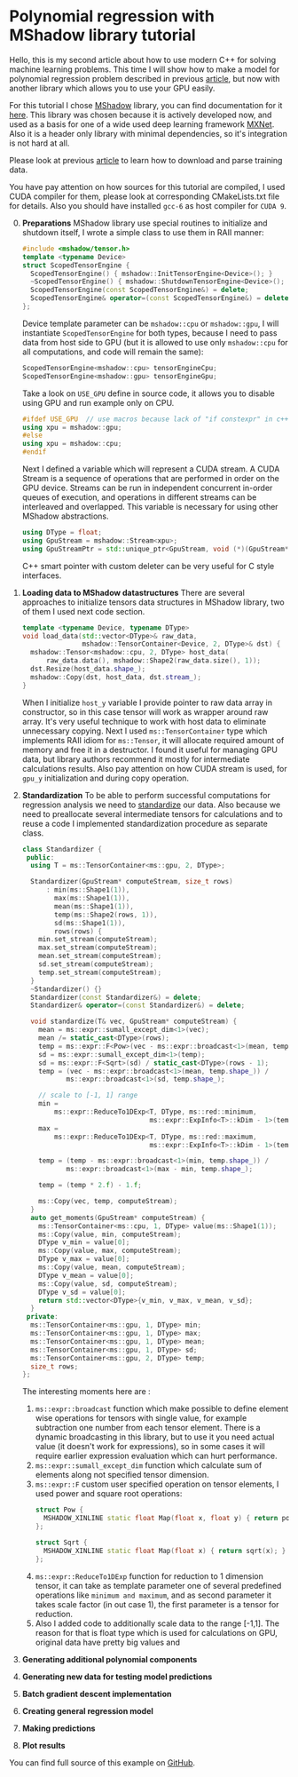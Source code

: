 # Polynomial regression with MShadow library tutorial

Hello, this is my second article about how to use modern C++ for solving machine learning problems. This time I will show how to make a model for polynomial regression problem described in previous [article](https://github.com/Kolkir/mlcpp/tree/master/polynomial_regression), but now with another library which allows you to use your GPU easily.

For this tutorial I chose [MShadow](https://github.com/dmlc/mshadow) library, you can find documentation for it [here](https://github.com/dmlc/mshadow/tree/master/doc). This library was chosen because it is actively developed now, and used as a basis for one of a wide used deep learning framework [MXNet](https://mxnet.incubator.apache.org/). Also it is a header only library with minimal dependencies, so it's integration is not hard at all.

Please look at previous [article](https://github.com/Kolkir/mlcpp/tree/master/polynomial_regression) to learn how to download and parse training data. 

You have pay attention on how sources for this tutorial are compiled, I used CUDA compiler for them, please look at corresponding CMakeLists.txt file for details. Also you should have installed ``gcc-6`` as host compiler for ``CUDA 9``.

0. **Preparations**
	MShadow library use special routines to initialize and shutdown itself,  I wrote a simple class to use them in RAII manner:
	``` cpp
	#include <mshadow/tensor.h>
	template <typename Device>
	struct ScopedTensorEngine {
	  ScopedTensorEngine() { mshadow::InitTensorEngine<Device>(); }
	  ~ScopedTensorEngine() { mshadow::ShutdownTensorEngine<Device>(); }
	  ScopedTensorEngine(const ScopedTensorEngine&) = delete;
	  ScopedTensorEngine& operator=(const ScopedTensorEngine&) = delete;
	};
	```
	Device template parameter can be ``mshadow::cpu`` or ``mshadow::gpu``, I will instantiate ``ScopedTensorEngine`` for both types, because I need to pass data from host side to GPU (but it is allowed to use only ``mshadow::cpu`` for all computations, and code will remain the same):
	```cpp
	ScopedTensorEngine<mshadow::cpu> tensorEngineCpu;
	ScopedTensorEngine<mshadow::gpu> tensorEngineGpu;
	```
	Take a look on ``USE_GPU`` define in source code, it allows you to disable using GPU and run example only on CPU.
	```cpp
	#ifdef USE_GPU  // use macros because lack of "if constexpr" in c++14
	using xpu = mshadow::gpu;
	#else
	using xpu = mshadow::cpu;
	#endif
	```
	Next I defined a variable which will represent a CUDA stream. A CUDA Stream is a sequence of operations that are performed in order on the GPU device. Streams can be run in independent concurrent in-order queues of execution, and operations in different streams can be interleaved and overlapped. This variable is necessary for using other MShadow abstractions. 
	```cpp
	using DType = float;
	using GpuStream = mshadow::Stream<xpu>;
	using GpuStreamPtr = std::unique_ptr<GpuStream, void (*)(GpuStream*)>;
	```
	C++ smart pointer with custom deleter can be very useful for C style interfaces.  
	
1. **Loading data to MShadow datastructures**
	There are several approaches to initialize tensors data structures in MShadow library, two of them I used next code section.
	```cpp
	template <typename Device, typename DType>
	void load_data(std::vector<DType>& raw_data,
	               mshadow::TensorContainer<Device, 2, DType>& dst) {
	  mshadow::Tensor<mshadow::cpu, 2, DType> host_data(
	      raw_data.data(), mshadow::Shape2(raw_data.size(), 1));
	  dst.Resize(host_data.shape_);
	  mshadow::Copy(dst, host_data, dst.stream_);
	}
	```
    When I initialize ``host_y`` variable I provide pointer to raw data array in constructor, so in this case tensor will work as wrapper around raw array. It's very useful technique to work with host data to eliminate unnecessary copying.  Next I used ``ms::TensorContainer`` type which implements RAII idiom for ``ms::Tensor``, it will allocate required amount of memory and free it in a destructor.  I found it useful for managing GPU data, but library authors recommend it mostly for intermediate calculations results. Also pay attention on how CUDA stream is used, for ``gpu_y`` initialization and during copy operation. 
    
2. **Standardization**
To be able to perform successful computations for regression analysis we need to [standardize](https://en.wikipedia.org/wiki/Feature_scaling#Standardization) our data. Also because we need to preallocate several  intermediate tensors for calculations and to reuse a code I implemented standardization procedure as separate class.
	```cpp
	class Standardizer {
	 public:
	  using T = ms::TensorContainer<ms::gpu, 2, DType>;

	  Standardizer(GpuStream* computeStream, size_t rows)
	      : min(ms::Shape1(1)),
	        max(ms::Shape1(1)),
	        mean(ms::Shape1(1)),
	        temp(ms::Shape2(rows, 1)),
	        sd(ms::Shape1(1)),
	        rows(rows) {
	    min.set_stream(computeStream);
	    max.set_stream(computeStream);
	    mean.set_stream(computeStream);
	    sd.set_stream(computeStream);
	    temp.set_stream(computeStream);
	  }
	  ~Standardizer() {}
	  Standardizer(const Standardizer&) = delete;
	  Standardizer& operator=(const Standardizer&) = delete;

	  void standardize(T& vec, GpuStream* computeStream) {
	    mean = ms::expr::sumall_except_dim<1>(vec);
	    mean /= static_cast<DType>(rows);
	    temp = ms::expr::F<Pow>(vec - ms::expr::broadcast<1>(mean, temp.shape_), 2);
	    sd = ms::expr::sumall_except_dim<1>(temp);
	    sd = ms::expr::F<Sqrt>(sd) / static_cast<DType>(rows - 1);
	    temp = (vec - ms::expr::broadcast<1>(mean, temp.shape_)) /
	           ms::expr::broadcast<1>(sd, temp.shape_);

	    // scale to [-1, 1] range
	    min =
	        ms::expr::ReduceTo1DExp<T, DType, ms::red::minimum,
	                                ms::expr::ExpInfo<T>::kDim - 1>(temp, DType(1));
	    max =
	        ms::expr::ReduceTo1DExp<T, DType, ms::red::maximum,
	                                ms::expr::ExpInfo<T>::kDim - 1>(temp, DType(1));

	    temp = (temp - ms::expr::broadcast<1>(min, temp.shape_)) /
	           ms::expr::broadcast<1>(max - min, temp.shape_);

	    temp = (temp * 2.f) - 1.f;

	    ms::Copy(vec, temp, computeStream);
	  }
	  auto get_moments(GpuStream* computeStream) {
	    ms::TensorContainer<ms::cpu, 1, DType> value(ms::Shape1(1));
	    ms::Copy(value, min, computeStream);
	    DType v_min = value[0];
	    ms::Copy(value, max, computeStream);
	    DType v_max = value[0];
	    ms::Copy(value, mean, computeStream);
	    DType v_mean = value[0];
	    ms::Copy(value, sd, computeStream);
	    DType v_sd = value[0];
	    return std::vector<DType>{v_min, v_max, v_mean, v_sd};
	  }
	 private:
	  ms::TensorContainer<ms::gpu, 1, DType> min;
	  ms::TensorContainer<ms::gpu, 1, DType> max;
	  ms::TensorContainer<ms::gpu, 1, DType> mean;
	  ms::TensorContainer<ms::gpu, 1, DType> sd;
	  ms::TensorContainer<ms::gpu, 2, DType> temp;
	  size_t rows;
	};
	``` 
	The interesting moments here are :
	1.  ``ms::expr::broadcast`` function which make possible to define element wise operations for tensors with single value, for example subtraction one number from each tensor element. There is a dynamic broadcasting in this library, but to use it you need actual value (it doesn't work for expressions), so in some cases it will require earlier expression evaluation which can hurt performance.
	2.  ``ms::expr::sumall_except_dim`` function which calculate sum of elements along not specified tensor dimension. 
	3.  ``ms::expr::F`` custom user specified operation on tensor elements, I used power and square root operations:
		```cpp
		struct Pow {
		  MSHADOW_XINLINE static float Map(float x, float y) { return pow(x, y); }
		};
		
		struct Sqrt {
		  MSHADOW_XINLINE static float Map(float x) { return sqrt(x); }
		};
		```
	4.  ``ms::expr::ReduceTo1DExp`` function for reduction to 1 dimension tensor, it can take as template parameter one of several predefined operations like ``minimum and maximum``, and as second parameter it takes scale factor (in out case 1), the first parameter is a tensor for reduction.
	5. Also I added code to additionally scale data to the range [-1,1]. The reason for that is float type which is used for calculations on GPU, original data have pretty big values and 
   
3. **Generating additional polynomial components**


4. **Generating new data for testing model predictions**

5. **Batch gradient descent implementation**
 
6. **Creating general regression model**
    
7. **Making predictions**
   
8. **Plot results**

    
You can find full source of this example on [GitHub](https://github.com/Kolkir/mlcpp).
<!--stackedit_data:
eyJoaXN0b3J5IjpbNzg2MTQyMjY2LC0xNDQ4NjUxMzMsNTAwOT
k5NjA4LC0xNzEzNDE3ODAsMTU0NTg1ODQ4NywtMTY1OTQyOTIz
LDc1MDY3MDIxMiwxNDc1OTQ4MjgyLDE2ODI3MTU2NzIsLTEyMD
g4ODI0MDcsMTk3MzM1Mjk0OSwyNzI4NTMxMTEsLTE0MTQ3Mzkx
NSw4MTI2MTIwOTQsMTcwNzIzNjYxMywtOTY5NTY1NzEwLDY4Mz
AxMDg0LDExNzcxODY2NjksMTk5OTcwMjc2MiwxNTI5NjQyNjQ3
XX0=
-->